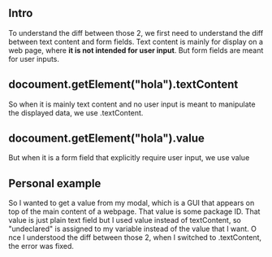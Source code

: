 ## Intro
To understand the diff between those 2, we first need to understand the diff between text content and form fields. Text content is mainly for 
display on a web page, where **it is not intended for user input**. But form fields are meant for user inputs.

## docoument.getElement("hola").textContent
So when it is mainly text content and no user input is meant to manipulate the displayed data, we use .textContent.

## docoument.getElement("hola").value
But when it is a form field that explicitly require user input, we use value

## Personal example
So I wanted to get a value from my modal, which is a GUI that appears on top of the main content of a webpage. That value
is some package ID. That value is just plain text field but I used value instead of textContent, so "undeclared" is assigned
to my variable instead of the value that I want. O nce I understood the diff between those 2, when I switched to .textContent,
the error was fixed.
